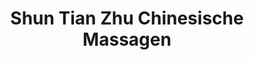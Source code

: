 ---
title: "Shun Tian Zhu Chinesische Massagen"
url: /euskirchen/shun-tian-zhu-chinesische-massagen/
shop: Massage
---